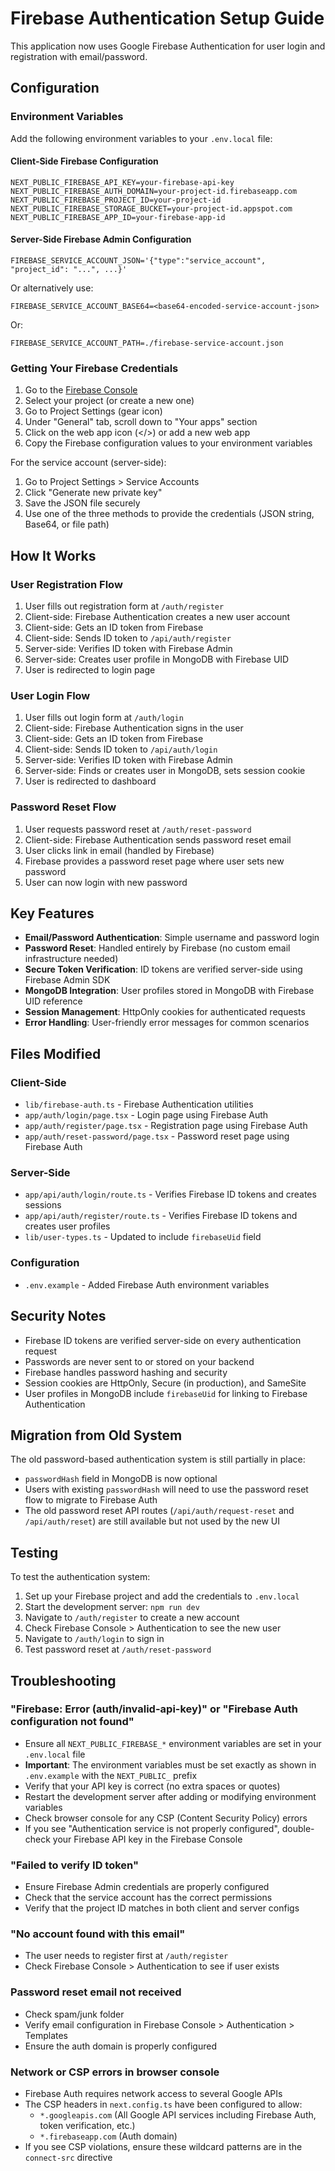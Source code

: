 # Firebase Authentication Setup Guide

This application now uses Google Firebase Authentication for user login and registration with email/password.

## Configuration

### Environment Variables

Add the following environment variables to your `.env.local` file:

#### Client-Side Firebase Configuration
```
NEXT_PUBLIC_FIREBASE_API_KEY=your-firebase-api-key
NEXT_PUBLIC_FIREBASE_AUTH_DOMAIN=your-project-id.firebaseapp.com
NEXT_PUBLIC_FIREBASE_PROJECT_ID=your-project-id
NEXT_PUBLIC_FIREBASE_STORAGE_BUCKET=your-project-id.appspot.com
NEXT_PUBLIC_FIREBASE_APP_ID=your-firebase-app-id
```

#### Server-Side Firebase Admin Configuration
```
FIREBASE_SERVICE_ACCOUNT_JSON='{"type":"service_account", "project_id": "...", ...}'
```
Or alternatively use:
```
FIREBASE_SERVICE_ACCOUNT_BASE64=<base64-encoded-service-account-json>
```
Or:
```
FIREBASE_SERVICE_ACCOUNT_PATH=./firebase-service-account.json
```

### Getting Your Firebase Credentials

1. Go to the [Firebase Console](https://console.firebase.google.com/)
2. Select your project (or create a new one)
3. Go to Project Settings (gear icon)
4. Under "General" tab, scroll down to "Your apps" section
5. Click on the web app icon (</>) or add a new web app
6. Copy the Firebase configuration values to your environment variables

For the service account (server-side):
1. Go to Project Settings > Service Accounts
2. Click "Generate new private key"
3. Save the JSON file securely
4. Use one of the three methods to provide the credentials (JSON string, Base64, or file path)

## How It Works

### User Registration Flow

1. User fills out registration form at `/auth/register`
2. Client-side: Firebase Authentication creates a new user account
3. Client-side: Gets an ID token from Firebase
4. Client-side: Sends ID token to `/api/auth/register`
5. Server-side: Verifies ID token with Firebase Admin
6. Server-side: Creates user profile in MongoDB with Firebase UID
7. User is redirected to login page

### User Login Flow

1. User fills out login form at `/auth/login`
2. Client-side: Firebase Authentication signs in the user
3. Client-side: Gets an ID token from Firebase
4. Client-side: Sends ID token to `/api/auth/login`
5. Server-side: Verifies ID token with Firebase Admin
6. Server-side: Finds or creates user in MongoDB, sets session cookie
7. User is redirected to dashboard

### Password Reset Flow

1. User requests password reset at `/auth/reset-password`
2. Client-side: Firebase Authentication sends password reset email
3. User clicks link in email (handled by Firebase)
4. Firebase provides a password reset page where user sets new password
5. User can now login with new password

## Key Features

- **Email/Password Authentication**: Simple username and password login
- **Password Reset**: Handled entirely by Firebase (no custom email infrastructure needed)
- **Secure Token Verification**: ID tokens are verified server-side using Firebase Admin SDK
- **MongoDB Integration**: User profiles stored in MongoDB with Firebase UID reference
- **Session Management**: HttpOnly cookies for authenticated requests
- **Error Handling**: User-friendly error messages for common scenarios

## Files Modified

### Client-Side
- `lib/firebase-auth.ts` - Firebase Authentication utilities
- `app/auth/login/page.tsx` - Login page using Firebase Auth
- `app/auth/register/page.tsx` - Registration page using Firebase Auth
- `app/auth/reset-password/page.tsx` - Password reset page using Firebase Auth

### Server-Side
- `app/api/auth/login/route.ts` - Verifies Firebase ID tokens and creates sessions
- `app/api/auth/register/route.ts` - Verifies Firebase ID tokens and creates user profiles
- `lib/user-types.ts` - Updated to include `firebaseUid` field

### Configuration
- `.env.example` - Added Firebase Auth environment variables

## Security Notes

- Firebase ID tokens are verified server-side on every authentication request
- Passwords are never sent to or stored on your backend
- Firebase handles password hashing and security
- Session cookies are HttpOnly, Secure (in production), and SameSite
- User profiles in MongoDB include `firebaseUid` for linking to Firebase Authentication

## Migration from Old System

The old password-based authentication system is still partially in place:
- `passwordHash` field in MongoDB is now optional
- Users with existing `passwordHash` will need to use the password reset flow to migrate to Firebase Auth
- The old password reset API routes (`/api/auth/request-reset` and `/api/auth/reset`) are still available but not used by the new UI

## Testing

To test the authentication system:

1. Set up your Firebase project and add the credentials to `.env.local`
2. Start the development server: `npm run dev`
3. Navigate to `/auth/register` to create a new account
4. Check Firebase Console > Authentication to see the new user
5. Navigate to `/auth/login` to sign in
6. Test password reset at `/auth/reset-password`

## Troubleshooting

### "Firebase: Error (auth/invalid-api-key)" or "Firebase Auth configuration not found"
- Ensure all `NEXT_PUBLIC_FIREBASE_*` environment variables are set in your `.env.local` file
- **Important**: The environment variables must be set exactly as shown in `.env.example` with the `NEXT_PUBLIC_` prefix
- Verify that your API key is correct (no extra spaces or quotes)
- Restart the development server after adding or modifying environment variables
- Check browser console for any CSP (Content Security Policy) errors
- If you see "Authentication service is not properly configured", double-check your Firebase API key in the Firebase Console

### "Failed to verify ID token"
- Ensure Firebase Admin credentials are properly configured
- Check that the service account has the correct permissions
- Verify that the project ID matches in both client and server configs

### "No account found with this email"
- The user needs to register first at `/auth/register`
- Check Firebase Console > Authentication to see if user exists

### Password reset email not received
- Check spam/junk folder
- Verify email configuration in Firebase Console > Authentication > Templates
- Ensure the auth domain is properly configured

### Network or CSP errors in browser console
- Firebase Auth requires network access to several Google APIs
- The CSP headers in `next.config.ts` have been configured to allow:
  - `*.googleapis.com` (All Google API services including Firebase Auth, token verification, etc.)
  - `*.firebaseapp.com` (Auth domain)
- If you see CSP violations, ensure these wildcard patterns are in the `connect-src` directive

